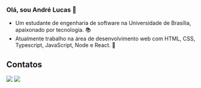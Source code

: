 ### Olá, sou André Lucas 👋

- Um estudante de engenharia de software na Universidade de Brasília, apaixonado por tecnologia. 📚 <br>
- Atualmente trabalho na área de desenvolvimento web com HTML, CSS, Typescript, JavaScript, Node e React. 🌱 

## Contatos

  <a href = "mailto:andre.lucas.lemos@gmail.com"><img src="https://img.shields.io/badge/Microsoft_Outlook-0078D4?style=for-the-badge&logo=microsoft-outlook&logoColor=white" target="_blank"></a>
  <a href="https://www.linkedin.com/in/andrelucasf/" target="_blank"><img src="https://img.shields.io/badge/-LinkedIn-%230077B5?style=for-the-badge&logo=linkedin&logoColor=white" target="_blank"></a>
  </div>
